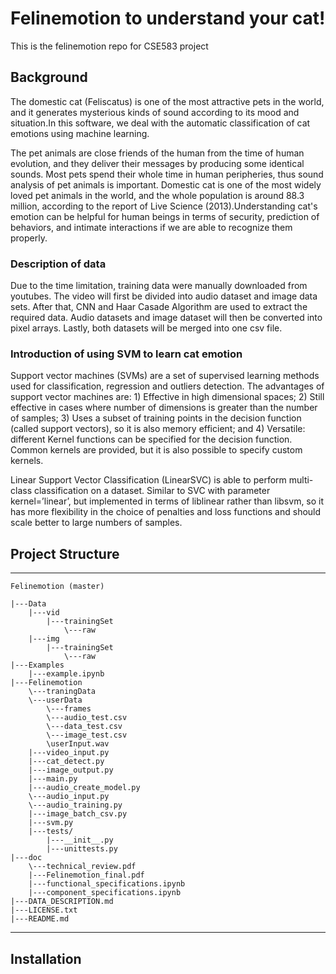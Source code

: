 # Felinemotion to understand your cat!
This is the felinemotion repo for CSE583 project


## Background
The domestic cat (Feliscatus) is one of the most attractive pets in the world, and it generates mysterious kinds of sound according to its mood and situation.In this software, we deal with the automatic classification of cat emotions using machine learning.

The pet animals are close friends of the human from the time of human evolution, and they deliver their messages by producing some identical sounds. Most pets spend their whole time in human peripheries, thus sound analysis of pet animals is important. Domestic cat is one of the most widely loved pet animals in the world, and the whole population is around 88.3 million, according to the report of Live Science (2013).Understanding cat's emotion can be helpful for human beings in terms of security, prediction of behaviors, and intimate interactions if we are able to recognize them properly.

### Description of data
Due to the time limitation, training data were manually downloaded from youtubes. The video will first be divided into audio dataset and image data sets. After that, CNN and Haar Casade Algorithm are used to extract the required data. Audio datasets and image dataset will then be converted into pixel arrays. Lastly, both datasets will be merged into one csv file.

### Introduction of using SVM to learn cat emotion
Support vector machines (SVMs) are a set of supervised learning methods used for classification, regression and outliers detection. The advantages of support vector machines are: 1) Effective in high dimensional spaces; 2) Still effective in cases where number of dimensions is greater than the number of samples; 3) Uses a subset of training points in the decision function (called support vectors), so it is also memory efficient; and 4) Versatile: different Kernel functions can be specified for the decision function. Common kernels are provided, but it is also possible to specify custom kernels.

Linear Support Vector Classification (LinearSVC) is able to perform multi-class classification on a dataset. Similar to SVC with parameter kernel=’linear’, but implemented in terms of liblinear rather than libsvm, so it has more flexibility in the choice of penalties and loss functions and should scale better to large numbers of samples.


## Project Structure

----
```
Felinemotion (master)  

|---Data
    |---vid
        |---trainingSet
            \---raw
    |---img
        |---trainingSet
            \---raw
|---Examples  
    |---example.ipynb  
|---Felinemotion 
    \---traningData
    \---userData
        \---frames
        \---audio_test.csv
        \---data_test.csv
        \---image_test.csv
        \userInput.wav
    |---video_input.py
    |---cat_detect.py
    |---image_output.py
    |---main.py  
    |---audio_create_model.py
    \---audio_input.py
    \---audio_training.py
    |---image_batch_csv.py
    |---svm.py
    |---tests/
        |---__init__.py
        |---unittests.py
|---doc
    \---technical_review.pdf
    |---Felinemotion_final.pdf
    |---functional_specifications.ipynb
    |---component_specifications.ipynb
|---DATA_DESCRIPTION.md  
|---LICENSE.txt  
|---README.md   

```
----

## Installation